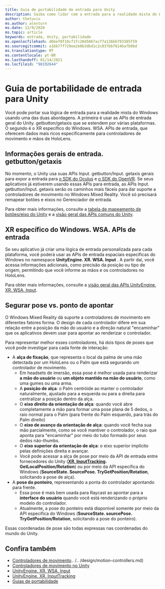 ```yaml
---
title: Guia de portabilidade de entrada para Unity
description: Saiba como lidar com a entrada para a realidade mista do Windows no Unity.
author: thetuvix
ms.author: alexturn
ms.date: 12/9/2020
ms.topic: article
keywords: entrada, Unity, portabilidade
ms.openlocfilehash: d6bef0f10cf1fc20d5067ac77a126bb793385f59
ms.sourcegitcommit: a1bb77f729ee2e0b3dbd1c2c837bb7614ba7b9bd
ms.translationtype: MT
ms.contentlocale: pt-BR
ms.lasthandoff: 01/14/2021
ms.locfileid: "98192644"
---
```

# <a name="input-porting-guide-for-unity"></a>Guia de portabilidade de entrada para Unity

Você pode portar sua lógica de entrada para a realidade mista do Windows usando uma das duas abordagens. A primeira é usar as APIs de entrada geral do Unity. getbutton/getaxis que se estendem por várias plataformas. O segundo é o XR específico do Windows. WSA. APIs de entrada, que oferecem dados mais ricos especificamente para controladores de movimento e mãos de HoloLens.

## <a name="general-inputgetbuttongetaxis-apis"></a>Informações gerais de entrada. getbutton/getaxis

No momento, o Unity usa suas APIs Input. getbutton/Input. getaxis gerais para expor a entrada para [o SDK do Oculus](https://docs.unity3d.com/Manual/OculusControllers.html) e [o SDK do OpenVR](https://docs.unity3d.com/Manual/OpenVRControllers.html). Se seus aplicativos já estiverem usando essas APIs para entrada, as APIs Input. getbutton/Input. getaxis serão os caminhos mais fáceis para dar suporte a controladores de movimento no Windows Mixed Reality. Você só precisará remapear botões e eixos no Gerenciador de entrada.

Para obter mais informações, consulte a [tabela de mapeamento de botões/eixo do Unity](../unity/motion-controllers-in-unity.md#unity-buttonaxis-mapping-table) e a [visão geral das APIs comuns do Unity](../unity/motion-controllers-in-unity.md#common-unity-apis-inputgetbuttongetaxis).

## <a name="windows-specific-xrwsainput-apis"></a>XR específico do Windows. WSA. APIs de entrada

Se seu aplicativo já criar uma lógica de entrada personalizada para cada plataforma, você poderá usar as APIs de entrada espaciais específicas do Windows no namespace **UnityEngine. XR. WSA. Input** . A partir daí, você acessa informações adicionais, como precisão da posição ou tipo de origem, permitindo que você informe as mãos e os controladores no HoloLens.

Para obter mais informações, consulte a [visão geral das APIs UnityEngine. XR. WSA. Input](../unity/motion-controllers-in-unity.md#windows-specific-apis-xrwsainput).

## <a name="grip-pose-vs-pointing-pose"></a>Segurar pose vs. ponto de apontar

O Windows Mixed Reality dá suporte a controladores de movimento em diferentes fatores forma. O design de cada controlador difere em sua relação entre a posição da mão do usuário e a direção natural "encaminhar" que os aplicativos devem usar para apontar ao renderizar o controlador.

Para representar melhor esses controladores, há dois tipos de poses que você pode investigar para cada fonte de interação:

* A **alça de fixação**, que representa o local da palma de uma mão detectada por um HoloLens ou o Palm que está segurando um controlador de movimento.
    * Em headsets de imersão, essa pose é melhor usada para renderizar **a mão do usuário** ou **um objeto mantido na mão do usuário**, como uma gumes ou uma arma.
    * A **posição de alça**: o Palm centróide ao manter o controlador naturalmente, ajustado para a esquerda ou para a direita para centralizar a posição dentro da alça.
    * O **eixo direito da orientação de alça**: quando você abre completamente a mão para formar uma pose plana de 5 dedos, o raio normal para o Palm (para frente do Palm esquerdo, para trás do Palm direito)
    * O **eixo de avanço da orientação de alça**: quando você fecha sua mão parcialmente, como se você mantiver o controlador, o raio que aponta para "encaminhar" por meio do tubo formado por seus dedos não-thumbs.
    * O **eixo superior da orientação de alça**: o eixo superior implícito pelas definições direita e avançar.
    * Você pode acessar a alça de pose por meio da API de entrada entre fornecedores do Unity (**[XR. InputTracking](https://docs.unity3d.com/ScriptReference/XR.InputTracking.html). GetLocalPosition/Rotation**) ou por meio da API específica do Windows (**SourceState. SourcePose. TryGetPosition/Rotation**, solicitando a pose de alça).
* A **pose do ponteiro**, representando a ponta do controlador apontando para frente.
    * Essa pose é mais bem usada para Raycast ao apontar para a **interface do usuário** quando você está renderizando o próprio modelo do controlador.
    * Atualmente, a pose do ponteiro está disponível somente por meio da API específica do Windows (**SourceState. sourcePose. TryGetPosition/Rotation**, solicitando a pose do ponteiro).

Essas coordenadas de pose são todas expressas nas coordenadas do mundo do Unity.

## <a name="see-also"></a>Confira também
* [Controladores de movimento]().. /.. /design/motion-controllers.md)
* [Controladores de movimento no Unity](../unity/motion-controllers-in-unity.md)
* [UnityEngine. XR. WSA. Input](https://docs.unity3d.com/ScriptReference/XR.WSA.Input.InteractionManager.html)
* [UnityEngine. XR. InputTracking](https://docs.unity3d.com/ScriptReference/XR.InputTracking.html)
* [Guias de portabilidade](porting-guides.md)

